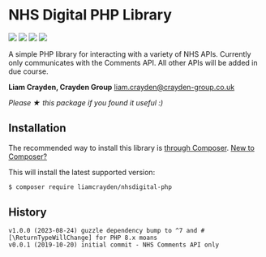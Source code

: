 # NHS Digital PHP Library
[<img src="https://img.shields.io/github/license/liamcrayden/nhsdigital-php" />](https://github.com/liamcrayden/nhsdigital-php/blob/master/license.md)
[<img src="https://img.shields.io/github/stars/liamcrayden/nhsdigital-php" />](https://github.com/liamcrayden/nhsdigital-php/stargazers)
[<img src="https://img.shields.io/github/forks/liamcrayden/nhsdigital-php" />](https://github.com/liamcrayden/nhsdigital-php/network)
[<img src="https://img.shields.io/github/issues/liamcrayden/nhsdigital-php" />](https://github.com/liamcrayden/nhsdigital-php/issues)

A simple PHP library for interacting with a variety of NHS APIs. Currently only communicates with the Comments API. All other APIs will be added in due course.

**Liam Crayden, Crayden Group** <liam.crayden@crayden-group.co.uk><br/>

*Please ★ this package if you found it useful :)*


## Installation
The recommended way to install this library is [through Composer](https://getcomposer.org).
[New to Composer?](https://getcomposer.org/doc/00-intro.md)

This will install the latest supported version:
```bash
$ composer require liamcrayden/nhsdigital-php
```

## History
```
v1.0.0 (2023-08-24) guzzle dependency bump to ^7 and #[\ReturnTypeWillChange] for PHP 8.x moans
v0.0.1 (2019-10-20) initial commit - NHS Comments API only
```
